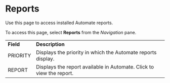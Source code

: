# Reports

<div class="use">

Use this page to access installed Automate reports.

</div>

To access this page, select **Reports** from the *Navigation*
pane.

|           |                                                                      |
| --------- | -------------------------------------------------------------------- |
| **Field** | **Description**                                                      |
| PRIORITY  | Displays the priority in which the Automate reports display.         |
| REPORT    | Displays the report available in Automate. Click to view the report. |
